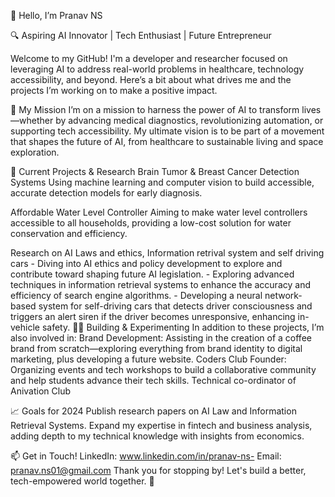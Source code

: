 👋 Hello, I’m Pranav NS

🔍 Aspiring AI Innovator | Tech Enthusiast | Future Entrepreneur

  Welcome to my GitHub! I'm a developer and researcher focused on leveraging AI to address real-world problems in healthcare, technology accessibility, and beyond. Here’s a bit about what drives me and the projects I’m working on to make a positive impact.

🌌 My Mission
  I’m on a mission to harness the power of AI to transform lives—whether by advancing medical diagnostics, revolutionizing automation, or supporting tech accessibility. My ultimate vision is to be part of a movement that shapes the future of AI, from healthcare to sustainable living and space exploration.

🔬 Current Projects & Research
  Brain Tumor & Breast Cancer Detection Systems
    Using machine learning and computer vision to build accessible, accurate detection models for early diagnosis.

  Affordable Water Level Controller
    Aiming to make water level controllers accessible to all households, providing a low-cost solution for water conservation and efficiency.

  Research on AI Laws and ethics, Information retrival system and self driving cars
    - Diving into AI ethics and policy development to explore and contribute toward shaping future AI legislation.
    - Exploring advanced techniques in information retrieval systems to enhance the accuracy and efficiency of search engine algorithms.
    - Developing a neural network-based system for self-driving cars that detects driver consciousness and triggers an alert siren if the driver becomes unresponsive, enhancing in-vehicle safety.
🧑‍💻 Building & Experimenting
  In addition to these projects, I’m also involved in:
  Brand Development: Assisting in the creation of a coffee brand from scratch—exploring everything from brand identity to digital marketing, plus developing a future website.
  Coders Club Founder: Organizing events and tech workshops to build a collaborative community and help students advance their tech skills.
  Technical co-ordinator of Anivation Club 

📈 Goals for 2024
  Publish research papers on AI Law and Information Retrieval Systems.
  Expand my expertise in fintech and business analysis, adding depth to my technical knowledge with insights from economics.

📫 Get in Touch!
  LinkedIn: www.linkedin.com/in/pranav-ns-
  Email: pranav.ns01@gmail.com
Thank you for stopping by! Let's build a better, tech-empowered world together. 🚀
